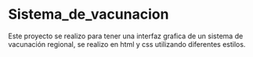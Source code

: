 # Sistema_de_vacunacion
Este proyecto se realizo para tener una interfaz grafica de un sistema de vacunación regional, se realizo en html  y css  utilizando diferentes estilos.
